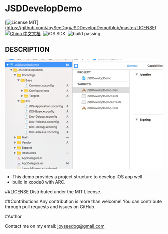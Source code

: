 # JSDDevelopDemo

[![License MIT](https://img.shields.io/badge/license-MIT-green.svg?style=flat)]
(https://github.com/JoySeeDog/JSDDevelopDemo/blob/master/LICENSE)&nbsp; [![China 中文文档](https://img.shields.io/badge/China-%E4%B8%AD%E6%96%87%E6%96%87%E6%A1%A3-blue.svg)](http://www.jianshu.com/u/93254f32c54f)&nbsp;
![iOS SDK](https://img.shields.io/badge/iOS-SDK-blue.svg)&nbsp;
 ![build passing](https://img.shields.io/badge/build-passing-brightgreen.svg)


## DESCRIPTION 

![](https://github.com/JoySeeDog/JSDDevelopDemo/blob/master/iOS.png)

 * This demo provides a project structure to develop iOS app well
 * build in xcode8 with ARC.


##LICENSE
Distributed under the MIT License.

##Contributions
Any contribution is more than welcome! You can contribute through pull requests and issues on GitHub.

#Author

Contact me on my email: joyseedog@gmail.com








